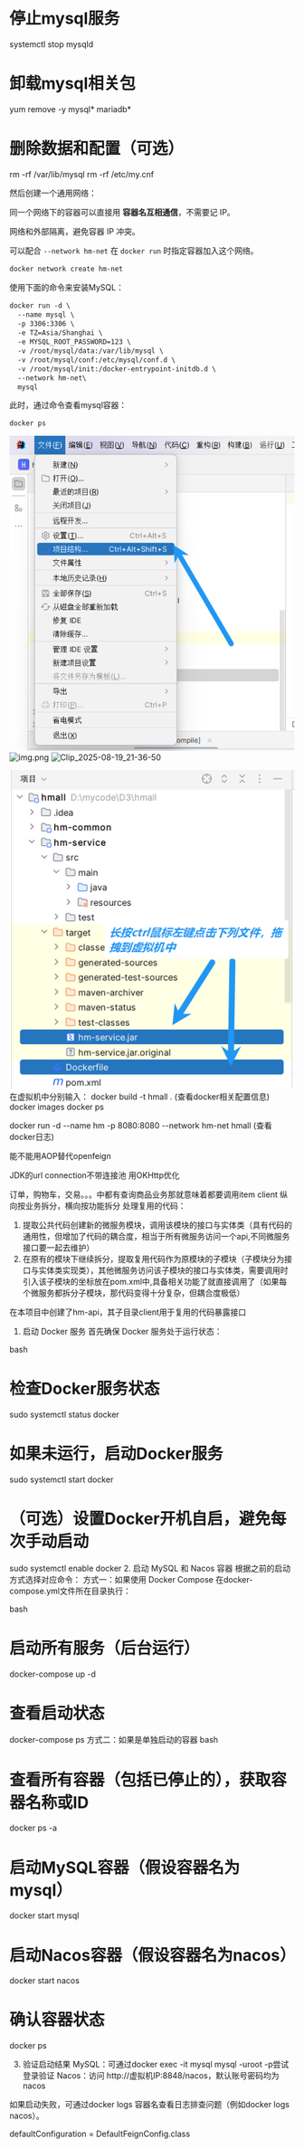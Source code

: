 # 停止mysql服务
systemctl stop mysqld

# 卸载mysql相关包
yum remove -y mysql* mariadb*

# 删除数据和配置（可选）

rm -rf /var/lib/mysql
rm -rf /etc/my.cnf

然后创建一个通用网络：

同一个网络下的容器可以直接用 **容器名互相通信**，不需要记 IP。

网络和外部隔离，避免容器 IP 冲突。

可以配合 `--network hm-net` 在 `docker run` 时指定容器加入这个网络。

```Bash
docker network create hm-net
```

使用下面的命令来安装MySQL：

```虚拟机关机重启后启动sql:docker start mysql
docker run -d \
  --name mysql \
  -p 3306:3306 \
  -e TZ=Asia/Shanghai \
  -e MYSQL_ROOT_PASSWORD=123 \
  -v /root/mysql/data:/var/lib/mysql \
  -v /root/mysql/conf:/etc/mysql/conf.d \
  -v /root/mysql/init:/docker-entrypoint-initdb.d \
  --network hm-net\
  mysql
```

此时，通过命令查看mysql容器：

```Bash
docker ps
```
![Clip_2025-08-19_21-39-00.png](Clip_2025-08-19_21-39-00.png)![img.png](../img.png)
![Clip_2025-08-19_21-36-50](C:\Users\liuyang\AppData\Local\Programs\PixPin\Temp\Clip_2025-08-19_21-36-50.png)

![img.png](img.png)
在虚拟机中分别输入：
docker build -t hmall .
(查看docker相关配置信息)
docker images
docker ps

docker run -d --name hm -p 8080:8080 --network hm-net hmall
(查看docker日志)


能不能用AOP替代openfeign


JDK的url connection不带连接池
用OKHttp优化

订单，购物车，交易。。。中都有查询商品业务那就意味着都要调用item client
纵向按业务拆分，横向按功能拆分
处理复用的代码：
1. 提取公共代码创建新的微服务模块，调用该模块的接口与实体类（具有代码的通用性，但增加了代码的耦合度，相当于所有微服务访问一个api,不同微服务接口要一起去维护）
2. 在原有的模块下继续拆分，提取复用代码作为原模块的子模块（子模块分为接口与实体类实现类），其他微服务访问该子模块的接口与实体类，需要调用时引入该子模块的坐标放在pom.xml中,具备相关功能了就直接调用了（如果每个微服务都拆分子模块，那代码变得十分复杂，但耦合度极低）


在本项目中创建了hm-api，其子目录client用于复用的代码暴露接口




1. 启动 Docker 服务
   首先确保 Docker 服务处于运行状态：

bash
# 检查Docker服务状态
sudo systemctl status docker

# 如果未运行，启动Docker服务
sudo systemctl start docker

# （可选）设置Docker开机自启，避免每次手动启动
sudo systemctl enable docker
2. 启动 MySQL 和 Nacos 容器
   根据之前的启动方式选择对应命令：
   方式一：如果使用 Docker Compose
   在docker-compose.yml文件所在目录执行：

bash
# 启动所有服务（后台运行）
docker-compose up -d

# 查看启动状态
docker-compose ps
方式二：如果是单独启动的容器
bash
# 查看所有容器（包括已停止的），获取容器名称或ID
docker ps -a

# 启动MySQL容器（假设容器名为mysql）
docker start mysql

# 启动Nacos容器（假设容器名为nacos）
docker start nacos

# 确认容器状态
docker ps




3. 验证启动结果
   MySQL：可通过docker exec -it mysql mysql -uroot -p尝试登录验证
   Nacos：访问 http://虚拟机IP:8848/nacos，默认账号密码均为nacos

如果启动失败，可通过docker logs 容器名查看日志排查问题（例如docker logs nacos）。

defaultConfiguration = DefaultFeignConfig.class